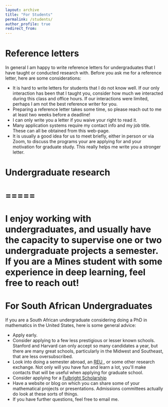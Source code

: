 ```yaml
---
layout: archive
title: "For Students"
permalink: /students/
author_profile: true
redirect_from:
---
```


Reference letters
=====
In general I am happy to write reference letters for undergraduates that I have taught or conducted research with. Before you ask me for a reference letter, here are some considerations:
<ul>
  <li> It is hard to write letters for students that I do not know well. If our only interaction has been that I taught you, consider how much we interacted during this class and office hours. If our interactions were limited, perhaps I am not the best reference writer for you. </li>
  <li> Preparing a reference letter takes some time, so please reach out to me at least two weeks before a deadline! </li>
  <li> I can only write you a letter if you waive your right to read it. </li>
  <li> Many application systems require my contact info and my job title. These can all be obtained from this web-page. </li>
  <li> It is usually a good idea for us to meet briefly, either in person or via Zoom, to discuss the programs your are applying for and your motivation for graduate study. This really helps me write you a stronger letter. </li>
</ul>

# Undergraduate research
# =====
# I enjoy working with undergraduates, and usually have the capacity to supervise one or two undergraduate projects a semester. If you are a Mines student with some experience in deep learning, feel free to reach out!

For South African Undergraduates
=====
If you are a South African undergraduate considering doing a PhD in mathematics in the United States, here is some general advice:
<ul>
  <li> Apply early. </li>
  <li> Consider applying to a few less prestigious or lesser known schools. Stanford and Harvard can only accept so many candidates a year, but there are many great schools, particularly in the Midwest and Southeast, that are less oversubscribed. </li>
  <li> Look into doing a semester abroad, an <a href = "https://sites.google.com/view/mathreu"> REU </a>, or some other research exchange. Not only will you have fun and learn a lot, you'll make contacts that will be useful when applying for graduate school. </li>
  <li> Consider applying for a <a href = "https://us.fulbrightonline.org/countries/selectedcountry/south-africa"> Fulbright Scholarship </a> </li>
  <li> Have a website or blog on which you can share some of your mathematical projects or presentations. Admissions committees actually do look at these sorts of things. </li>
  <li> If you have further questions, feel free to email me. </li>
</ul>
